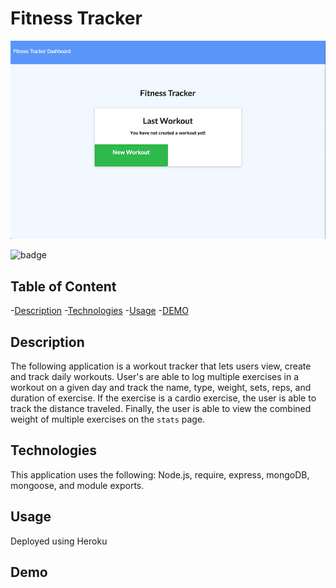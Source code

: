 # Fitness Tracker
![fitness tracker](public/img/fitnesstracker.png)

![badge](https://img.shields.io/badge/License-None-blue.svg)

  ## Table of Content
  -[Description](#description)
  -[Technologies](#technologies)
  -[Usage](#usage)
  -[DEMO](#demo)

## Description
The following application is a workout tracker that lets users view, create and track daily workouts. User's are able to log multiple exercises in a workout on a given day and track the name, type, weight, sets, reps, and duration of exercise. If the exercise is a cardio exercise, the user is able to track the distance traveled. Finally, the user is able to view the combined weight of multiple exercises on the `stats` page.

## Technologies
This application uses the following: Node.js, require, express, mongoDB, mongoose, and module exports.

## Usage
Deployed using Heroku

## Demo


